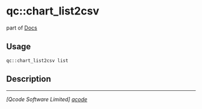 qc::chart_list2csv
==================

part of [Docs](../index.md)

Usage
-----
`qc::chart_list2csv list`

Description
-----------


----------------------------------
*[Qcode Software Limited] [qcode]*

[qcode]: http://www.qcode.co.uk "Qcode Software"